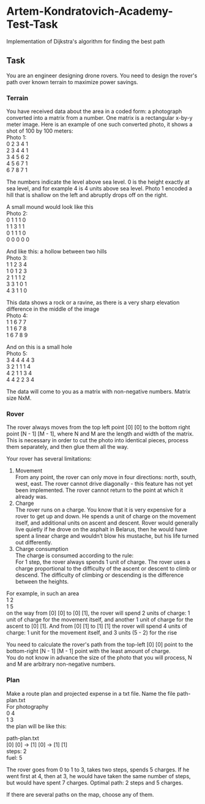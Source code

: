 # Artem-Kondratovich-Academy-Test-Task
Implementation of Dijkstra's algorithm for finding the best path
## Task

You are an engineer designing drone rovers. You need to design the rover's path over known terrain to maximize power savings.

### Terrain
You have received data about the area in a coded form: a photograph converted into a matrix from a number. One matrix is ​​a rectangular x-by-y meter image. Here is an example of one such converted photo, it shows a shot of 100 by 100 meters: <br>
Photo 1: <br>
0 2 3 4 1 <br>
2 3 4 4 1 <br>
3 4 5 6 2 <br>
4 5 6 7 1 <br>
6 7 8 7 1 <br>

The numbers indicate the level above sea level. 0 is the height exactly at sea level, and for example 4 is 4 units above sea level. Photo 1 encoded a hill that is shallow on the left and abruptly drops off on the right.

A small mound would look like this <br>
Photo 2: <br>
0 1 1 1 0 <br>
1 1 3 1 1 <br>
0 1 1 1 0 <br>
0 0 0 0 0 <br>

And like this: a hollow between two hills <br>
Photo 3: <br>
1 1 2 3 4 <br>
1 0 1 2 3 <br>
2 1 1 1 2 <br>
3 3 1 0 1 <br>
4 3 1 1 0 <br>

This data shows a rock or a ravine, as there is a very sharp elevation difference in the middle of the image <br>
Photo 4: <br>
1 1 6 7 7 <br>
1 1 6 7 8 <br>
1 6 7 8 9 <br>

And on this is a small hole <br>
Photo 5: <br>
3 4 4 4 4 3 <br>
3 2 1 1 1 4 <br>
4 2 1 1 3 4 <br>
4 4 2 2 3 4 <br>

The data will come to you as a matrix with non-negative numbers. Matrix size NxM.

### Rover
The rover always moves from the top left point [0] [0] to the bottom right point [N - 1] [M - 1], where N and M are the length and width of the matrix. This is necessary in order to cut the photo into identical pieces, process them separately, and then glue them all the way.

Your rover has several limitations:
1. Movement <br>
From any point, the rover can only move in four directions: north, south, west, east. The rover cannot drive diagonally - this feature has not yet been implemented. The rover cannot return to the point at which it already was.
2. Charge <br>
The rover runs on a charge. You know that it is very expensive for a rover to get up and down. He spends a unit of charge on the movement itself, and additional units on ascent and descent. Rover would generally live quietly if he drove on the asphalt in Belarus, then he would have spent a linear charge and wouldn’t blow his mustache, but his life turned out differently.
3. Charge consumption <br>
The charge is consumed according to the rule: <br>
For 1 step, the rover always spends 1 unit of charge. The rover uses a charge proportional to the difficulty of the ascent or descent to climb or descend. The difficulty of climbing or descending is the difference between the heights. <br>

For example, in such an area <br>
1 2 <br>
1 5 <br>
on the way from [0] [0] to [0] [1], the rover will spend 2 units of charge: 1 unit of charge for the movement itself, and another 1 unit of charge for the ascent to [0] [1]. And from [0] [1] to [1] [1] the rover will spend 4 units of charge: 1 unit for the movement itself, and 3 units (5 - 2) for the rise <br>

You need to calculate the rover's path from the top-left [0] [0] point to the bottom-right [N - 1] [M - 1] point with the least amount of charge. <br>
You do not know in advance the size of the photo that you will process, N and M are arbitrary non-negative numbers. <br>

### Plan
Make a route plan and projected expense in a txt file. Name the file path-plan.txt <br>
For photography <br>
0 4 <br>
1 3 <br>
the plan will be like this: <br>

path-plan.txt <br>
[0] [0] -> [1] [0] -> [1] [1] <br>
steps: 2 <br>
fuel: 5 <br>

The rover goes from 0 to 1 to 3, takes two steps, spends 5 charges. If he went first at 4, then at 3, he would have taken the same number of steps, but would have spent 7 charges. Optimal path: 2 steps and 5 charges.

If there are several paths on the map, choose any of them.

